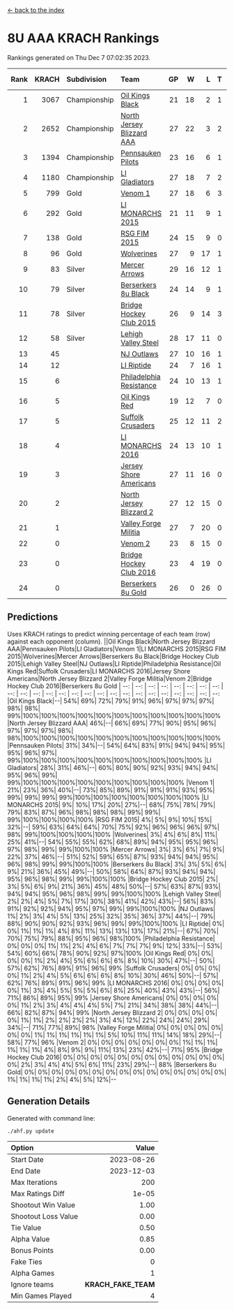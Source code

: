 [<- back to the index](readme.md)
# 8U AAA KRACH Rankings
Rankings generated on Thu Dec  7 07:02:35 2023.

Rank|KRACH|Subdivision|Team|GP|W|L|T|OTW|OTL|SoS|Exp Wins|Win Diff
---:|---:|:---|:---|---:|---:|---:|---:|---:|---:|---:|---:|---:
1|3067|Championship|[Oil Kings Black](https://gamesheetstats.com/seasons/3659/teams/140206/schedule)|21|18|2|1|1|0|526|19.3|-0.0
2|2652|Championship|[North Jersey Blizzard AAA](https://gamesheetstats.com/seasons/3659/teams/140205/schedule)|27|22|3|2|0|0|580|23.8|-0.0
3|1394|Championship|[Pennsauken Pilots](https://gamesheetstats.com/seasons/3659/teams/140208/schedule)|23|16|6|1|0|0|890|17.3|-0.0
4|1180|Championship|[LI Gladiators](https://gamesheetstats.com/seasons/3659/teams/140201/schedule)|27|18|7|2|1|0|944|19.8|-0.0
5|799|Gold|[Venom 1](https://gamesheetstats.com/seasons/3659/teams/140213/schedule)|27|18|6|3|1|1|736|20.3|-0.0
6|292|Gold|[LI MONARCHS 2015](https://gamesheetstats.com/seasons/3659/teams/140198/schedule)|21|11|9|1|0|0|722|12.3|-0.0
7|138|Gold|[RSG FIM 2015](https://gamesheetstats.com/seasons/3659/teams/140210/schedule)|24|15|9|0|0|1|595|15.8|-0.0
8|96|Gold|[Wolverines](https://gamesheetstats.com/seasons/3659/teams/140215/schedule)|27|9|17|1|0|1|948|10.3|-0.0
9|83|Silver|[Mercer Arrows](https://gamesheetstats.com/seasons/3659/teams/140202/schedule)|29|16|12|1|2|1|318|17.3|-0.0
10|79|Silver|[Berserkers 8u Black](https://gamesheetstats.com/seasons/3659/teams/140192/schedule)|24|14|9|1|0|0|352|15.3|-0.0
11|78|Silver|[Bridge Hockey Club 2015](https://gamesheetstats.com/seasons/3659/teams/140194/schedule)|26|9|14|3|1|3|591|11.3|-0.0
12|58|Silver|[Lehigh Valley Steel](https://gamesheetstats.com/seasons/3659/teams/140197/schedule)|28|17|11|0|2|0|414|17.8|-0.0
13|45||[NJ Outlaws](https://gamesheetstats.com/seasons/3659/teams/140203/schedule)|27|10|16|1|1|2|622|11.4|0.0
14|12||[LI Riptide](https://gamesheetstats.com/seasons/3659/teams/140200/schedule)|24|7|16|1|0|0|562|8.4|0.0
15|6||[Philadelphia Resistance](https://gamesheetstats.com/seasons/3659/teams/140209/schedule)|24|10|13|1|0|0|89|11.4|0.0
16|5||[Oil Kings Red](https://gamesheetstats.com/seasons/3659/teams/140207/schedule)|19|12|7|0|0|0|16|12.9|0.0
17|5||[Suffolk Crusaders](https://gamesheetstats.com/seasons/3659/teams/140211/schedule)|25|12|11|2|2|1|71|13.9|0.0
18|4||[LI MONARCHS 2016](https://gamesheetstats.com/seasons/3659/teams/140199/schedule)|24|13|10|1|1|0|17|14.4|0.0
19|3||[Jersey Shore Americans](https://gamesheetstats.com/seasons/3659/teams/140196/schedule)|27|11|16|0|0|2|102|11.9|0.0
20|2||[North Jersey Blizzard 2](https://gamesheetstats.com/seasons/3659/teams/140204/schedule)|27|12|15|0|2|2|16|12.9|0.0
21|1||[Valley Forge Militia](https://gamesheetstats.com/seasons/3659/teams/140212/schedule)|27|7|20|0|0|1|130|7.9|0.0
22|0||[Venom 2](https://gamesheetstats.com/seasons/3659/teams/140214/schedule)|23|8|15|0|1|0|7|8.9|0.0
23|0||[Bridge Hockey Club 2016](https://gamesheetstats.com/seasons/3659/teams/140195/schedule)|23|4|19|0|0|0|11|4.9|0.0
24|0||[Berserkers 8u Gold](https://gamesheetstats.com/seasons/3659/teams/140193/schedule)|26|0|26|0|0|0|8|0.9|0.0

## Predictions
Uses KRACH ratings to predict winning percentage of each team (row) against each opponent (column).
||Oil Kings Black|North Jersey Blizzard AAA|Pennsauken Pilots|LI Gladiators|Venom 1|LI MONARCHS 2015|RSG FIM 2015|Wolverines|Mercer Arrows|Berserkers 8u Black|Bridge Hockey Club 2015|Lehigh Valley Steel|NJ Outlaws|LI Riptide|Philadelphia Resistance|Oil Kings Red|Suffolk Crusaders|LI MONARCHS 2016|Jersey Shore Americans|North Jersey Blizzard 2|Valley Forge Militia|Venom 2|Bridge Hockey Club 2016|Berserkers 8u Gold
| --: | --: | --: | --: | --: | --: | --: | --: | --: | --: | --: | --: | --: | --: | --: | --: | --: | --: | --: | --: | --: | --: | --: | --: | --: 
|Oil Kings Black|--| 54%| 69%| 72%| 79%| 91%| 96%| 97%| 97%| 97%| 98%| 98%| 99%|100%|100%|100%|100%|100%|100%|100%|100%|100%|100%|100%
|North Jersey Blizzard AAA| 46%|--| 66%| 69%| 77%| 90%| 95%| 96%| 97%| 97%| 97%| 98%| 98%|100%|100%|100%|100%|100%|100%|100%|100%|100%|100%|100%
|Pennsauken Pilots| 31%| 34%|--| 54%| 64%| 83%| 91%| 94%| 94%| 95%| 95%| 96%| 97%| 99%|100%|100%|100%|100%|100%|100%|100%|100%|100%|100%
|LI Gladiators| 28%| 31%| 46%|--| 60%| 80%| 90%| 92%| 93%| 94%| 94%| 95%| 96%| 99%| 99%|100%|100%|100%|100%|100%|100%|100%|100%|100%
|Venom 1| 21%| 23%| 36%| 40%|--| 73%| 85%| 89%| 91%| 91%| 91%| 93%| 95%| 99%| 99%| 99%| 99%|100%|100%|100%|100%|100%|100%|100%
|LI MONARCHS 2015|  9%| 10%| 17%| 20%| 27%|--| 68%| 75%| 78%| 79%| 79%| 83%| 87%| 96%| 98%| 98%| 98%| 99%| 99%| 99%|100%|100%|100%|100%
|RSG FIM 2015|  4%|  5%|  9%| 10%| 15%| 32%|--| 59%| 63%| 64%| 64%| 70%| 75%| 92%| 96%| 96%| 96%| 97%| 98%| 99%|100%|100%|100%|100%
|Wolverines|  3%|  4%|  6%|  8%| 11%| 25%| 41%|--| 54%| 55%| 55%| 62%| 68%| 89%| 94%| 95%| 95%| 96%| 97%| 98%| 99%| 99%|100%|100%
|Mercer Arrows|  3%|  3%|  6%|  7%|  9%| 22%| 37%| 46%|--| 51%| 52%| 59%| 65%| 87%| 93%| 94%| 94%| 95%| 96%| 98%| 99%| 99%|100%|100%
|Berserkers 8u Black|  3%|  3%|  5%|  6%|  9%| 21%| 36%| 45%| 49%|--| 50%| 58%| 64%| 87%| 93%| 94%| 94%| 95%| 96%| 98%| 99%| 99%|100%|100%
|Bridge Hockey Club 2015|  2%|  3%|  5%|  6%|  9%| 21%| 36%| 45%| 48%| 50%|--| 57%| 63%| 87%| 93%| 94%| 94%| 95%| 96%| 98%| 99%| 99%|100%|100%
|Lehigh Valley Steel|  2%|  2%|  4%|  5%|  7%| 17%| 30%| 38%| 41%| 42%| 43%|--| 56%| 83%| 91%| 92%| 92%| 94%| 95%| 97%| 99%| 99%|100%|100%
|NJ Outlaws|  1%|  2%|  3%|  4%|  5%| 13%| 25%| 32%| 35%| 36%| 37%| 44%|--| 79%| 88%| 90%| 90%| 92%| 93%| 96%| 99%| 99%|100%|100%
|LI Riptide|  0%|  0%|  1%|  1%|  1%|  4%|  8%| 11%| 13%| 13%| 13%| 17%| 21%|--| 67%| 70%| 70%| 75%| 79%| 88%| 95%| 96%| 98%|100%
|Philadelphia Resistance|  0%|  0%|  0%|  1%|  1%|  2%|  4%|  6%|  7%|  7%|  7%|  9%| 12%| 33%|--| 53%| 54%| 60%| 66%| 78%| 90%| 92%| 97%|100%
|Oil Kings Red|  0%|  0%|  0%|  0%|  1%|  2%|  4%|  5%|  6%|  6%|  6%|  8%| 10%| 30%| 47%|--| 50%| 57%| 62%| 76%| 89%| 91%| 96%| 99%
|Suffolk Crusaders|  0%|  0%|  0%|  0%|  1%|  2%|  4%|  5%|  6%|  6%|  6%|  8%| 10%| 30%| 46%| 50%|--| 57%| 62%| 76%| 89%| 91%| 96%| 99%
|LI MONARCHS 2016|  0%|  0%|  0%|  0%|  0%|  1%|  3%|  4%|  5%|  5%|  5%|  6%|  8%| 25%| 40%| 43%| 43%|--| 56%| 71%| 86%| 89%| 95%| 99%
|Jersey Shore Americans|  0%|  0%|  0%|  0%|  0%|  1%|  2%|  3%|  4%|  4%|  4%|  5%|  7%| 21%| 34%| 38%| 38%| 44%|--| 66%| 82%| 87%| 94%| 99%
|North Jersey Blizzard 2|  0%|  0%|  0%|  0%|  0%|  1%|  1%|  2%|  2%|  2%|  2%|  3%|  4%| 12%| 22%| 24%| 24%| 29%| 34%|--| 71%| 77%| 89%| 98%
|Valley Forge Militia|  0%|  0%|  0%|  0%|  0%|  0%|  0%|  1%|  1%|  1%|  1%|  1%|  1%|  5%| 10%| 11%| 11%| 14%| 18%| 29%|--| 58%| 77%| 96%
|Venom 2|  0%|  0%|  0%|  0%|  0%|  0%|  0%|  1%|  1%|  1%|  1%|  1%|  1%|  4%|  8%|  9%|  9%| 11%| 13%| 23%| 42%|--| 71%| 95%
|Bridge Hockey Club 2016|  0%|  0%|  0%|  0%|  0%|  0%|  0%|  0%|  0%|  0%|  0%|  0%|  0%|  2%|  3%|  4%|  4%|  5%|  6%| 11%| 23%| 29%|--| 88%
|Berserkers 8u Gold|  0%|  0%|  0%|  0%|  0%|  0%|  0%|  0%|  0%|  0%|  0%|  0%|  0%|  0%|  0%|  1%|  1%|  1%|  1%|  2%|  4%|  5%| 12%|--

## Generation Details

Generated with command line:
```
./ahf.py update
```

| Option | Value |
| :----- | ----: |
| Start Date | 2023-08-26 |
| End Date | 2023-12-03 |
| Max Iterations | 200 |
| Max Ratings Diff | 1e-05 |
| Shootout Win Value | 1.00 |
| Shootout Loss Value | 0.00 |
| Tie Value | 0.50 |
| Alpha Value | 0.85 |
| Bonus Points | 0.00 |
| Fake Ties | 0 |
| Alpha Games | 1 |
| Ignore teams | __KRACH_FAKE_TEAM__ |
| Min Games Played | 4 |

